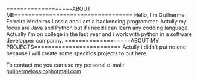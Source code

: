 ===================ABOUT ME==================================
Hello, I'm Guilherme Ferreira Medeiros Lossio and i am a backending programmer.
Actully my focus are Java and Python but if i need i can learn any codding language.
Actually i'm on college in the last year and i work with python in a software developper companny.
===================ABOUT MY PROJECTS=========================
Actully i didn't put no one because i will create some specifics projects to put here.

To contact me you can use my personal e-mail: guilhermelossio@hotmail.com
